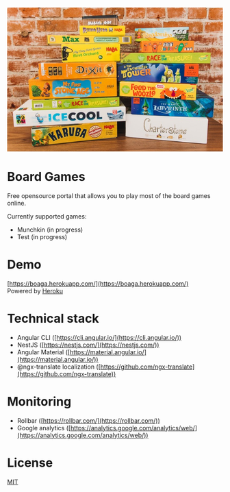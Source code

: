 ![Logo](src/client/assets/images/board-games.jpg)

# Board Games

Free opensource portal that allows you to play most of the board games online.

Currently supported games:

- Munchkin (in progress)
- Test (in progress)

# Demo

[https://boaga.herokuapp.com/](https://boaga.herokuapp.com/)  
Powered by [Heroku](https://www.heroku.com/)

# Technical stack

- Angular CLI ([https://cli.angular.io/](https://cli.angular.io/))
- NestJS ([https://nestjs.com/](https://nestjs.com/))
- Angular Material ([https://material.angular.io/](https://material.angular.io/))
- @ngx-translate localization ([https://github.com/ngx-translate](https://github.com/ngx-translate))

# Monitoring

- Rollbar ([https://rollbar.com/](https://rollbar.com/))
- Google analytics ([https://analytics.google.com/analytics/web/](https://analytics.google.com/analytics/web/))

# License

[MIT](LICENSE)
